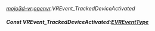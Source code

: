_[mojo3d-vr](../../modules/mojo3d-vr/mojo3d-vr-module.md):[openvr](openvr:).VREvent\_TrackedDeviceActivated_
##### Const VREvent\_TrackedDeviceActivated:[EVREventType](../../modules/mojo3d-vr/openvr-evreventtype.md)
